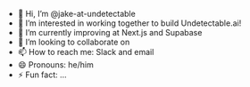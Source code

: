 - 👋 Hi, I’m @jake-at-undetectable
- 👀 I’m interested in working together to build Undetectable.ai!
- 🌱 I’m currently improving at Next.js and Supabase
- 💞️ I’m looking to collaborate on 
- 📫 How to reach me: Slack and email
- 😄 Pronouns: he/him
- ⚡ Fun fact: ...

<!---
jake-at-undetectable/jake-at-undetectable is a ✨ special ✨ repository because its `README.md` (this file) appears on your GitHub profile.
You can click the Preview link to take a look at your changes.
--->
